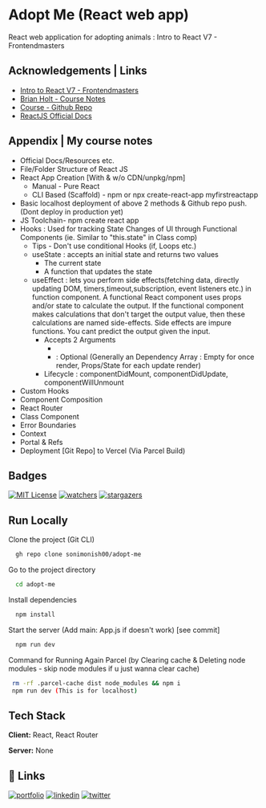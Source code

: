 
# Adopt Me (React web app)

React web application for adopting animals : Intro to React V7 - Frontendmasters



## Acknowledgements | Links

 - [Intro to React V7 - Frontendmasters](https://frontendmasters.com/courses/complete-react-v7/)
 - [Brian Holt - Course Notes](https://btholt.github.io/complete-intro-to-react-v7/)
 - [Course - Github Repo](https://github.com/btholt/citr-v7-project)
 - [ReactJS Official Docs](https://reactjs.org/docs/getting-started.html)



## Appendix | My course notes

- Official Docs/Resources etc.
- File/Folder Structure of React JS
- React App Creation [With & w/o CDN/unpkg/npm]
    - Manual - Pure React
	- CLI Based (Scaffold) - npm or npx create-react-app myfirstreactapp
- Basic localhost deployment of above 2 methods & Github repo push. (Dont deploy in production yet)
- JS Toolchain- npm create react app
- Hooks : Used for tracking State Changes of UI through Functional Components (ie. Similar to "this.state" in Class comp)
	- Tips - Don't use conditional Hooks (if, Loops etc.)
	- useState : accepts an initial state and returns two values
		- The current state
		- A function that updates the state
	- useEffect : lets you perform side effects(fetching data, directly updating DOM, timers,timeout,subscription, event listeners etc.) in function component. A functional React component uses props and/or state to calculate the output. If the functional component makes calculations that don't target the output value, then these calculations are named side-effects. Side effects are impure functions. You cant predict the output given the input. 
	    - Accepts 2 Arguments 
		    - <function>
		    - <dependency> : Optional (Generally an Dependency Array : Empty for once render, Props/State for each update render)
		- Lifecycle : componentDidMount, componentDidUpdate, componentWillUnmount
- Custom Hooks
- Component Composition
- React Router
- Class Component
- Error Boundaries
- Context
- Portal & Refs
- Deployment [Git Repo] to Vercel (Via Parcel Build)


## Badges


[![MIT License](https://img.shields.io/github/license/sonimonish00/adopt-me)](https://github.com/twbs/bootstrap/blob/main/LICENSE)
[![watchers](https://img.shields.io/github/watchers/sonimonish00/adopt-me?style=social)](https://github.com/sonimonish00/adopt-me/watchers)
[![stargazers](https://img.shields.io/github/stars/sonimonish00/adopt-me?style=social)](https://github.com/sonimonish00/adopt-me/stargazers)



## Run Locally

Clone the project (Git CLI)

```bash
  gh repo clone sonimonish00/adopt-me
```

Go to the project directory

```bash
  cd adopt-me
```

Install dependencies

```bash
  npm install
```

Start the server (Add main: App.js if doesn't work) [see commit]

```bash
  npm run dev
```
Command for Running Again Parcel (by Clearing cache & Deleting node modules - skip node modules if u just wanna clear cache)

```bash
 rm -rf .parcel-cache dist node_modules && npm i 
 npm run dev (This is for localhost)
```


## Tech Stack

**Client:** React, React Router

**Server:** None


## 🔗 Links
[![portfolio](https://img.shields.io/badge/my_portfolio-000?style=for-the-badge&logo=ko-fi&logoColor=white)](https://sonimonish00.github.io/)
[![linkedin](https://img.shields.io/badge/linkedin-0A66C2?style=for-the-badge&logo=linkedin&logoColor=white)](https://www.linkedin.com/in/monishsoni/)
[![twitter](https://img.shields.io/badge/twitter-1DA1F2?style=for-the-badge&logo=twitter&logoColor=white)](https://twitter.com/MonishSoni95)
